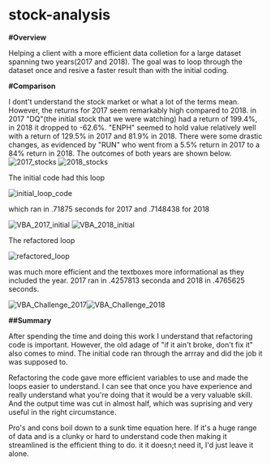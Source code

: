 # stock-analysis
**#Overview**

Helping a client with a more efficient data colletion for a large dataset spanning two years(2017 and 2018). The goal was to loop through the dataset once and resive a faster result than with the initial coding.  

**#Comparison**


I dont't understand the stock market or what a lot of the terms mean. However, the returns for 2017 seem remarkably high compared to 2018. in 2017 "DQ"(the initial stock that we were watching) had a return of 199.4%, in 2018 it dropped to -62.6%.  "ENPH" seemed to hold value relatively well with a return of 129.5% in 2017  and 81.9% in 2018. There were some drastic changes, as evidenced by "RUN" who went from a 5.5% return in 2017 to a 84% return in 2018. The outcomes of both years are shown below. 
![2017_stocks](https://user-images.githubusercontent.com/90067477/135732705-3bb43c21-c7f6-48c9-80cc-a03ee57084cb.png)
![2018_stocks](https://user-images.githubusercontent.com/90067477/135732706-f269bfdb-ecfc-4b18-9ee6-059b1588dd39.png)

The initial code had this loop 

![initial_loop_code](https://user-images.githubusercontent.com/90067477/135732731-df5434ff-72dd-474e-b695-c5e3d4134324.png)

which ran in .71875 seconds for 2017 and .7148438 for 2018

![VBA_2017_initial](https://user-images.githubusercontent.com/90067477/135732030-63792d4d-e988-41b0-a11c-d9aea9d76c3c.png)
![VBA_2018_initial](https://user-images.githubusercontent.com/90067477/135732034-bea40482-5a48-4542-8a20-b2fa4129cfd0.png)

The refactored loop

![refactored_loop](https://user-images.githubusercontent.com/90067477/135733191-286b7a1e-fc39-484a-bd50-5ddb7a335faa.png)

was much more efficient and the textboxes more informational as they included the year. 2017 ran in .4257813 seconda and 2018 in .4765625 seconds. 
 
![VBA_Challenge_2017](https://user-images.githubusercontent.com/90067477/135732038-057f1bcc-79e8-47e5-a250-16f18b4f4361.png)![VBA_Challenge_2018](https://user-images.githubusercontent.com/90067477/135732042-18264566-722d-4592-bb93-d31acaf9d05b.png)

**##Summary**

After spending the time and doing this work I understand that refactoring code is important. However, the old adage of "if it ain't broke, don't fix it" also comes to mind. The initial code ran through the arrray and did the job it was supposed to.

Refactoring the code gave more efficient variables to use and made the loops easier to understand. I can see that once you have experience and really understand what you're doing that it would be a very valuable skill. And the output time was cut in almost half, which was suprising and very useful in the right circumstance.

Pro's and cons boil down to a sunk time equation here. If it's a huge range of data and is a clunky or hard to understand code then making it streamlined is the efficient thing to do. it it doesn;t need it, I'd just leave it alone. 
